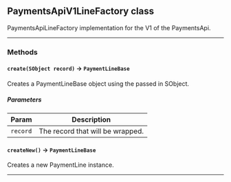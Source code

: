 ## PaymentsApiV1LineFactory class

PaymentsApiLineFactory implementation for the V1 of the PaymentsApi.

---
### Methods
<!-- panels:start -->
<!-- div:left-panel -->
#### `create(SObject record)` → `PaymentLineBase`

Creates a PaymentLineBase object using the passed in SObject.
##### Parameters
|Param|Description|
|-----|-----------|
|`record` |  The record that will be wrapped. |

<!-- panels:end -->
<!-- panels:start -->
<!-- div:left-panel -->
#### `createNew()` → `PaymentLineBase`

Creates a new PaymentLine instance.
<!-- panels:end -->
---
